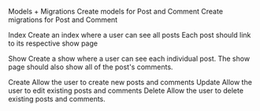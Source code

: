 Models + Migrations
Create models for Post and Comment
Create migrations for Post and Comment


Index
Create an index where a user can see all posts
Each post should link to its respective show page



Show
Create a show where a user can see each individual post.
The show page should also show all of the post's comments.



Create
Allow the user to create new posts and comments
Update
Allow the user to edit existing posts and comments
Delete
Allow the user to delete existing posts and comments.
